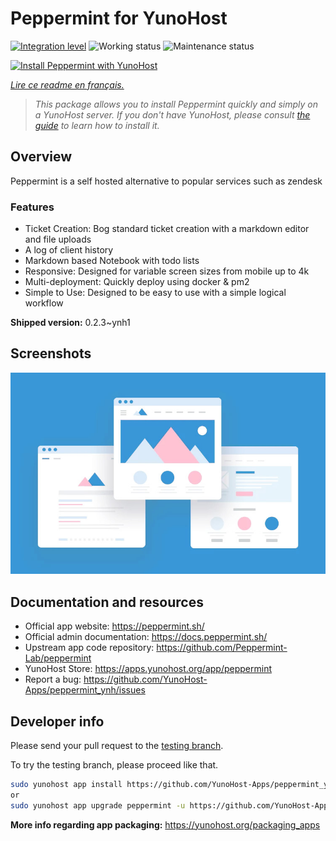 <!--
N.B.: This README was automatically generated by https://github.com/YunoHost/apps/tree/master/tools/README-generator
It shall NOT be edited by hand.
-->

# Peppermint for YunoHost

[![Integration level](https://dash.yunohost.org/integration/peppermint.svg)](https://dash.yunohost.org/appci/app/peppermint) ![Working status](https://ci-apps.yunohost.org/ci/badges/peppermint.status.svg) ![Maintenance status](https://ci-apps.yunohost.org/ci/badges/peppermint.maintain.svg)

[![Install Peppermint with YunoHost](https://install-app.yunohost.org/install-with-yunohost.svg)](https://install-app.yunohost.org/?app=peppermint)

*[Lire ce readme en français.](./README_fr.md)*

> *This package allows you to install Peppermint quickly and simply on a YunoHost server.
If you don't have YunoHost, please consult [the guide](https://yunohost.org/#/install) to learn how to install it.*

## Overview

Peppermint is a self hosted alternative to popular services such as zendesk

### Features

- Ticket Creation: Bog standard ticket creation with a markdown editor and file uploads
- A log of client history
- Markdown based Notebook with todo lists
- Responsive: Designed for variable screen sizes from mobile up to 4k
- Multi-deployment: Quickly deploy using docker & pm2
- Simple to Use: Designed to be easy to use with a simple logical workflow


**Shipped version:** 0.2.3~ynh1

## Screenshots

![Screenshot of Peppermint](./doc/screenshots/example.jpg)

## Documentation and resources

* Official app website: <https://peppermint.sh/>
* Official admin documentation: <https://docs.peppermint.sh/>
* Upstream app code repository: <https://github.com/Peppermint-Lab/peppermint>
* YunoHost Store: <https://apps.yunohost.org/app/peppermint>
* Report a bug: <https://github.com/YunoHost-Apps/peppermint_ynh/issues>

## Developer info

Please send your pull request to the [testing branch](https://github.com/YunoHost-Apps/peppermint_ynh/tree/testing).

To try the testing branch, please proceed like that.

``` bash
sudo yunohost app install https://github.com/YunoHost-Apps/peppermint_ynh/tree/testing --debug
or
sudo yunohost app upgrade peppermint -u https://github.com/YunoHost-Apps/peppermint_ynh/tree/testing --debug
```

**More info regarding app packaging:** <https://yunohost.org/packaging_apps>
